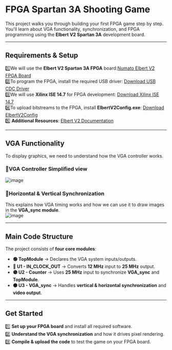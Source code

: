 # FPGA Spartan 3A Shooting Game  

This project walks you through building your first FPGA game step by step. You'll learn about VGA functionality, synchronization, and FPGA programming using the **Elbert V2 Spartan 3A** development board.  

---

## Requirements & Setup  
1️⃣We will use the **Elbert V2 Spartan 3A FPGA** board:[Numato Elbert V2 FPGA Board](https://numato.com/product/elbert-v2-spartan-3a-fpga-development-board)    
2️⃣To program the FPGA, install the required USB driver: [Download USB CDC Driver](https://productdata.numato.com/assets/downloads/common/numato_lab_usb_cdc_driver.zip)    
3️⃣We will use **Xilinx ISE 14.7** for FPGA development: [Download Xilinx ISE 14.7](https://www.xilinx.com/member/forms/download/xef.html?filename=Xilinx_ISE_S6_Win10_14.7_ISE_VMs_0206_1.zip)  
4️⃣To upload bitstreams to the FPGA, install **ElbertV2Config.exe**: [Download ElbertV2Config](https://productdata.numato.com/assets/downloads/fpga/elbertv2/ElbertV2Config.exe)  
5️⃣ **Additional Resources**: [Elbert V2 Documentation](https://docs.numato.com/doc/elbert-v2-spartan-3a-fpga-development-board/)  

---

## VGA Functionality  

To display graphics, we need to understand how the VGA controller works.  

### 📌VGA Controller Simplified view  
![image](https://github.com/user-attachments/assets/e7333760-7048-4121-a9a6-636c664ee5b6)
 
### 📌Horizontal & Vertical Synchronization  
This explains how VGA timing works and how we can use it to draw images in the **VGA_sync module**.  
![image](https://github.com/user-attachments/assets/6dad003c-cafb-440d-9191-594125f6ebbd)

---

## Main Code Structure  

The project consists of **four core modules**:  
- **🟢 TopModule** → Declares the VGA system inputs/outputs.  
- **🔵 U1 - IN_CLOCK_OUT** → Converts **12 MHz** input to **25 MHz** output.  
- **🟣 U2 - Counter** → Uses **25 MHz** input to synchronize **VGA_sync** and **TopModule**.  
- **🟠 U3 - VGA_sync** → Handles **vertical & horizontal synchronization** and **video output**.  

---

## Get Started  

1️⃣ **Set up your FPGA board** and install all required software.  
2️⃣ **Understand the VGA synchronization** and how it drives pixel rendering.  
3️⃣ **Compile & upload the code** to test the game on your FPGA board.  
